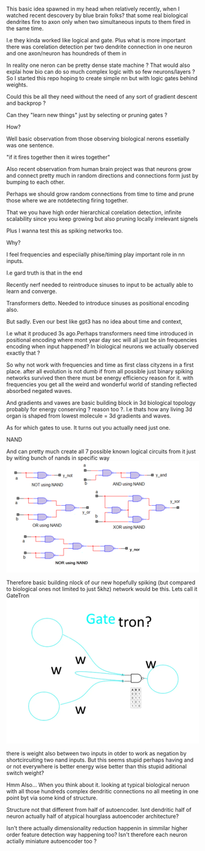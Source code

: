 This basic idea spawned in my head when relatively recently, when I watched recent descovery by blue brain folks? that some real biological dendrites fire to axon only when two simultaneous inputs to them fired in the same time. 

I.e they kinda worked like logical and  gate. Plus what is more important there was corelation detection per two dendrite connection in one neuron and one axon/neuron has houndreds of them in 

In reality one neron can be pretty dense state machine ? That would also explai how bio can do so much complex logic with so few neurons/layers ? So I started this repo hoping to create simple nn  but with logic gates behind weights. 

Could this be all they need without the need of any sort of gradient descent and backprop ? 

Can they "learn new things" just by selecting or pruning gates ? 

How?

Well basic observation from those observing biological nerons essetially was one sentence.

"if it fires together then it wires together"

Also recent observation from human brain project was that neurons grow and connect pretty much in random directions and connections form just by bumping to each other.

Perhaps we should grow random connections from time to time and prune those where we are notdetecting firing together.

That we you have high order hierarchical corelation detection, infinite scalability since you keep growing but also pruning locally irrelevant signels

Plus I wanna test this as spiking networks too.

Why?

I feel frequencies and especiially phise/timing play important role in nn inputs. 

I.e gard truth is that in the end 

Recently nerf needed to reintroduce sinuses to input to be actually able to learn and converge. 

Transformers detto. Needed to introduce sinuses as positional encoding also. 

But sadly. Even our best like gpt3 has no idea about time and context, 

I.e what it produced 3s ago.Perhaps transformers need time introduced in positional encoding where mont year day sec will all just be sin frequencies encoding when input happened? In biological neurons we actually observed exactly that ? 

So why not work with frequencies and time as first class cityzens in a first place. after all evolution is not dumb if from all possible just binary spiking networks survived then there must be energy efficiency reason for it. with frequencies you get all the weird and wonderful world of standing reflected absorbed negated waves.

And gradients and vawes are basic building block in 3d biological topology probably for energy conserving ? reason too ?. I.e thats how any living 3d organ is shaped from lowest molecule = 3d gradients and waves. 

As for which gates to use.
It turns out you actually need just one. 

NAND 

And can pretty much create all 7 possible known logical circuits from it just by witing bunch of nands in specific way
![](What-are-basic-logic-gates-figure-3.webp)

Therefore basic building nlock of our new hopefully spiking (but compared to biological ones not limited to just 5khz) network would be this.
Lets call it GateTron
![gatetron?](gatetron.webp)

there is weight also between two inputs in otder to work as negation  by shortcircuiting two nand inputs. 
But this seems stupid perhaps having and or not everywhere is better energy wise better than this stupid aditional switch weight?

Hmm Also...
When you think about it. looking at typical biological neruon with all those hundreds complex dendritic connections no all meeting in one point byt via some kind of structure.

Structure not that different from half of autoencoder.
Isnt dendritic half of neuron actually half of atypical hourglass autoencoder architecture?

Isn't there actually dimensionality reduction happenin in simmilar higher order feature detection way happening too?
Isn't therefore each neuron actially miniature autoencoder too ?

